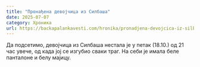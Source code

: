 ```yaml
---
title: "Пронађена девојчица из Силбаша"
date: 2025-07-07
category: Хроника
url: https://backapalankavesti.com/hronika/pronadjena-devojcica-iz-silbasa/
---
```


Да подсетимо, девојчица из Силбаша нестала је у петак (18.10.) од 21 час увече, од када јој се изгубио сваки траг. На себи је имала беле панталоне и белу мајицу.
